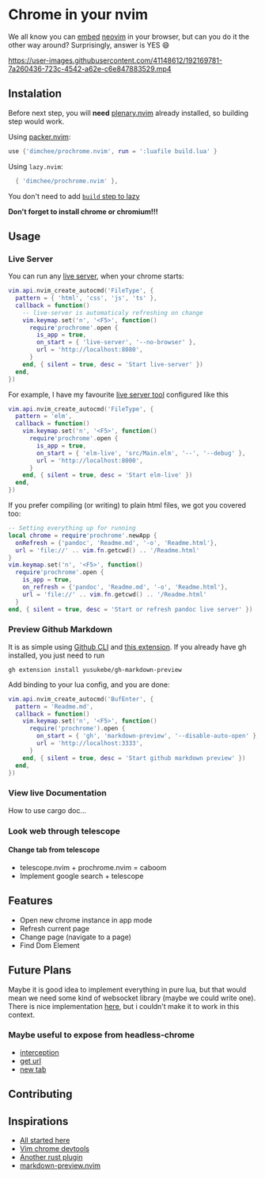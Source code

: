 # Chrome in your nvim
We all know you can
[embed](https://github.com/glacambre/firenvim)
[neovim](https://github.com/rhysd/NyaoVim)
in your browser, but can you do it the other way around?
Surprisingly, answer is YES :smile:

https://user-images.githubusercontent.com/41148612/192169781-7a260436-723c-4542-a62e-c6e847883529.mp4

## Instalation

Before next step, you will **need** [plenary.nvim](https://github.com/nvim-lua/plenary.nvim) already installed,
so building step would work.

Using [packer.nvim](https://github.com/wbthomason/packer.nvim):
```lua
use {'dimchee/prochrome.nvim', run = ':luafile build.lua' }
```

Using `lazy.nvim`:
```lua
  { 'dimchee/prochrome.nvim' },
```

You don't need to add [`build` step to lazy](https://github.com/folke/lazy.nvim#-plugin-authors)

**Don't forget to install chrome or chromium!!!**

## Usage

### Live Server

You can run any [live server](https://www.npmjs.com/package/live-server), when your chrome starts:
```lua
vim.api.nvim_create_autocmd('FileType', {
  pattern = { 'html', 'css', 'js', 'ts' },
  callback = function()
    -- live-server is automaticaly refreshing on change
    vim.keymap.set('n', '<F5>', function()
      require'prochrome'.open {
        is_app = true,
        on_start = { 'live-server', '--no-browser' },
        url = 'http://localhost:8080',
      }
    end, { silent = true, desc = 'Start live-server' })
  end,
})
```
For example, I have my favourite
[live server tool](https://github.com/wking-io/elm-live) configured like this
```lua
vim.api.nvim_create_autocmd('FileType', {
  pattern = 'elm',
  callback = function()
    vim.keymap.set('n', '<F5>', function()
      require'prochrome'.open {
        is_app = true,
        on_start = { 'elm-live', 'src/Main.elm', '--', '--debug' },
        url = 'http://localhost:8000',
      }
    end, { silent = true, desc = 'Start elm-live' })
  end,
})
```
If you prefer compiling (or writing) to plain html files, we got you covered too:
```lua
-- Setting everything up for running
local chrome = require'prochrome'.newApp {
  onRefresh = {'pandoc', 'Readme.md', '-o', 'Readme.html'},
  url = 'file://' .. vim.fn.getcwd() .. '/Readme.html' 
}
vim.keymap.set('n', '<F5>', function()
  require'prochrome'.open {
    is_app = true,
    on_refresh = {'pandoc', 'Readme.md', '-o', 'Readme.html'},
    url = 'file://' .. vim.fn.getcwd() .. '/Readme.html' 
  }
end, { silent = true, desc = 'Start or refresh pandoc live server' })
```

### Preview Github Markdown

It is as simple using
[Github CLI](https://cli.github.com/) and
[this extension](https://github.com/yusukebe/gh-markdown-preview).
If you already have gh installed, you just need to run
```
gh extension install yusukebe/gh-markdown-preview
```
Add binding to your lua config, and you are done:
```lua
vim.api.nvim_create_autocmd('BufEnter', {
  pattern = 'Readme.md',
  callback = function()
    vim.keymap.set('n', '<F5>', function()
      require('prochrome').open {
        on_start = { 'gh', 'markdown-preview', '--disable-auto-open' },
        url = 'http://localhost:3333',
      }
    end, { silent = true, desc = 'Start github markdown preview' })
  end,
})
```

### View live Documentation

How to use cargo doc...

### Look web through telescope

#### Change tab from telescope

- telescope.nvim + prochrome.nvim = caboom
- Implement google search + telescope

## Features

- Open new chrome instance in app mode
- Refresh current page
- Change page (navigate to a page)
- Find Dom Element

## Future Plans

Maybe it is good idea to implement everything in pure lua,
but that would mean we need some kind of websocket library
(maybe we could write one). There is nice implementation
[here](https://github.com/jbyuki/instant.nvim),
but i couldn't make it to work in this context.

### Maybe useful to expose from headless-chrome
- [interception](https://docs.rs/headless_chrome/latest/headless_chrome/browser/tab/struct.Tab.html#method.enable_request_interception)
- [get url](https://docs.rs/headless_chrome/latest/headless_chrome/browser/tab/struct.Tab.html#method.get_url) 
- [new tab](https://docs.rs/headless_chrome/latest/headless_chrome/browser/struct.Browser.html#method.new_tab)

## Contributing

## Inspirations

- [All started here](https://github.com/atroche/rust-headless-chrome)
- [Vim chrome devtools](https://github.com/carlosrocha/vim-chrome-devtools)
- [Another rust plugin](https://github.com/michaelb/sniprun)
- [markdown-preview.nvim](https://github.com/iamcco/markdown-preview.nvim)
